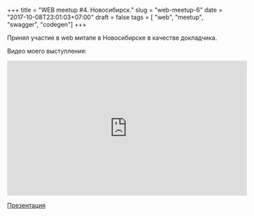 +++
title = "WEB meetup #4. Новосибирск."
slug = "web-meetup-6"
date =  "2017-10-08T23:01:03+07:00"
draft = false
tags = [ "web", "meetup", "swagger", "codegen"]
+++

Принял участие в web митапе в Новосибирске в качестве докладчика.

Видео моего выступления:
<iframe width="560" height="315" src="https://www.youtube.com/embed/llDskdYY-ag" frameborder="0" allowfullscreen></iframe>

[Презентация](/files/Swagger.pdf)


